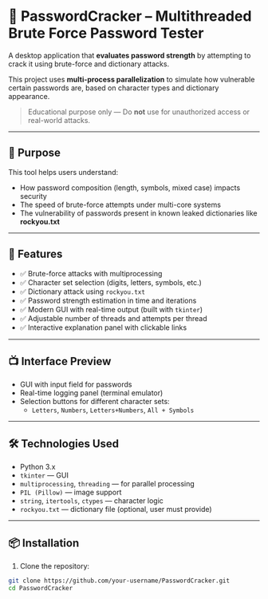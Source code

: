 # 🔐 PasswordCracker – Multithreaded Brute Force Password Tester

A desktop application that **evaluates password strength** by attempting to crack it using brute-force and dictionary attacks.

This project uses **multi-process parallelization** to simulate how vulnerable certain passwords are, based on character types and dictionary appearance.

> Educational purpose only — Do **not** use for unauthorized access or real-world attacks.

---

## 🎯 Purpose

This tool helps users understand:

- How password composition (length, symbols, mixed case) impacts security
- The speed of brute-force attempts under multi-core systems
- The vulnerability of passwords present in known leaked dictionaries like **rockyou.txt**

---

## 🧠 Features

- ✅ Brute-force attacks with multiprocessing
- ✅ Character set selection (digits, letters, symbols, etc.)
- ✅ Dictionary attack using `rockyou.txt`
- ✅ Password strength estimation in time and iterations
- ✅ Modern GUI with real-time output (built with `tkinter`)
- ✅ Adjustable number of threads and attempts per thread
- ✅ Interactive explanation panel with clickable links

---

## 📺 Interface Preview

- GUI with input field for passwords
- Real-time logging panel (terminal emulator)
- Selection buttons for different character sets:
  - `Letters`, `Numbers`, `Letters+Numbers`, `All + Symbols`

---

## 🛠️ Technologies Used

- Python 3.x
- `tkinter` — GUI
- `multiprocessing`, `threading` — for parallel processing
- `PIL (Pillow)` — image support
- `string`, `itertools`, `ctypes` — character logic
- `rockyou.txt` — dictionary file (optional, user must provide)

---

## 📦 Installation

1. Clone the repository:

```bash
git clone https://github.com/your-username/PasswordCracker.git
cd PasswordCracker

